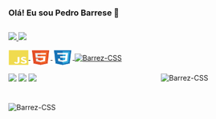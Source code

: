 ### Olá! Eu sou Pedro Barrese 🤘

 ##
 

<div>
<a href="https://github.com/Barrez1">
<img reight="180em" src="https://github-readme-stats.vercel.app/api?username=Barrez1&show_icons=true&theme=tokyonight">
<img reight="180em" src="https://github-readme-stats.vercel.app/api/top-langs/?username=barrez1&layout=donut)](https://github.com/anuraghazra/github-readme-stats">
</div>


<div style="display: inline_block"><br>
  <img align="center" alt="Barrez-Js" height="30" width="40" src="https://raw.githubusercontent.com/devicons/devicon/master/icons/javascript/javascript-plain.svg">
  <img align="center" alt="Barrez-HTML" height="30" width="40" src="https://raw.githubusercontent.com/devicons/devicon/master/icons/html5/html5-original.svg">
  <img align="center" alt="Barrez-CSS" height="30" width="40" src="https://raw.githubusercontent.com/devicons/devicon/master/icons/css3/css3-original.svg">
  <img align="center" alt="Barrez-CSS" height="30" width="40" src="https://cdn.jsdelivr.net/gh/devicons/devicon/icons/java/java-original.svg"/>
 
          
</div>

<br>

 
 
 
 
 
<div> 
  <a href="https://www.instagram.com/barresepedro/" target="_blank"><img src="https://img.shields.io/badge/-Instagram-%23E4405F?style=for-the-badge&logo=instagram&logoColor=white" target="_blank"></a> 
  <a href = "mailto:barresepedro18@gmail.com"><img src="https://img.shields.io/badge/-Gmail-%23333?style=for-the-badge&logo=gmail&logoColor=white" target="_blank"></a>
  <a href="https://www.linkedin.com/in/pedro-barrese/" target="_blank"><img src="https://img.shields.io/badge/-LinkedIn-%230077B5?style=for-the-badge&logo=linkedin&logoColor=white" target="_blank"></a> 
 <img align="right" alt="Barrez-CSS" height="200" width="200" src="https://media.tenor.com/SrFMrgnoTfQAAAAM/christian-bale.gif">
 
  
</div>

#


 <img align="left" alt="Barrez-CSS" height="200" width="250" src="https://media3.giphy.com/media/XreQmk7ETCak0/giphy.gif">
 




